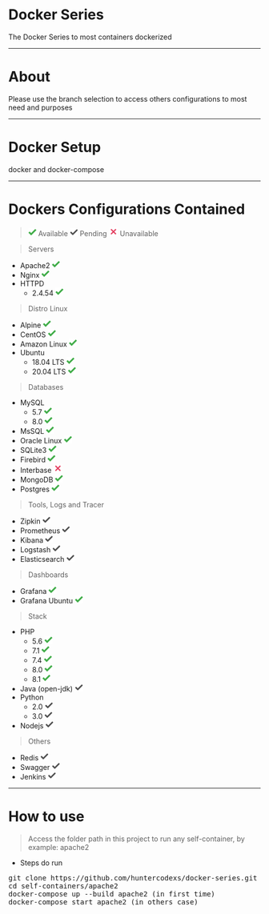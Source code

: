 # Docker Series

The Docker Series to most containers dockerized

-----------------

# About

Please use the branch selection to access others configurations to most need and purposes

-----------------

# Docker Setup

docker and docker-compose

-----------------

# Dockers Configurations Contained

> ![img.png](./self-containers/files/midias/check-green.png) Available
> ![img.png](./self-containers/files/midias/check-silver.png) Pending
> ![img.png](./self-containers/files/midias/unavailable.png) Unavailable

> Servers

- Apache2 ![img.png](./self-containers/files/midias/check-green.png)
- Nginx ![img.png](./self-containers/files/midias/check-green.png)
- HTTPD 
  - 2.4.54 ![img.png](./self-containers/files/midias/check-green.png)

> Distro Linux

- Alpine ![img.png](./self-containers/files/midias/check-green.png)
- CentOS ![img.png](./self-containers/files/midias/check-green.png)
- Amazon Linux ![img.png](./self-containers/files/midias/check-green.png)
- Ubuntu
  - 18.04 LTS ![img.png](./self-containers/files/midias/check-green.png)
  - 20.04 LTS ![img.png](./self-containers/files/midias/check-green.png)

> Databases

- MySQL
  - 5.7 ![img.png](./self-containers/files/midias/check-green.png)
  - 8.0 ![img.png](./self-containers/files/midias/check-green.png)
- MsSQL ![img.png](./self-containers/files/midias/check-green.png)
- Oracle Linux ![img.png](./self-containers/files/midias/check-green.png)
- SQLite3 ![img.png](./self-containers/files/midias/check-green.png)
- Firebird ![img.png](./self-containers/files/midias/check-green.png)
- Interbase ![img.png](./self-containers/files/midias/unavailable.png)
- MongoDB ![img.png](./self-containers/files/midias/check-green.png)
- Postgres ![img.png](./self-containers/files/midias/check-green.png)

> Tools, Logs and Tracer

- Zipkin ![img.png](./self-containers/files/midias/check-silver.png)
- Prometheus ![img.png](./self-containers/files/midias/check-silver.png)
- Kibana ![img.png](./self-containers/files/midias/check-silver.png)
- Logstash ![img.png](./self-containers/files/midias/check-silver.png)
- Elasticsearch ![img.png](./self-containers/files/midias/check-silver.png)

> Dashboards

- Grafana ![img.png](./self-containers/files/midias/check-green.png)
- Grafana Ubuntu ![img.png](./self-containers/files/midias/check-green.png)

> Stack

- PHP
  - 5.6 ![img.png](./self-containers/files/midias/check-green.png)
  - 7.1 ![img.png](./self-containers/files/midias/check-green.png)
  - 7.4 ![img.png](./self-containers/files/midias/check-green.png)
  - 8.0 ![img.png](./self-containers/files/midias/check-green.png)
  - 8.1 ![img.png](./self-containers/files/midias/check-green.png)
- Java (open-jdk) ![img.png](./self-containers/files/midias/check-silver.png)
- Python
  - 2.0 ![img.png](./self-containers/files/midias/check-silver.png)
  - 3.0 ![img.png](./self-containers/files/midias/check-silver.png)
- Nodejs ![img.png](./self-containers/files/midias/check-silver.png)

> Others

- Redis ![img.png](./self-containers/files/midias/check-silver.png)
- Swagger ![img.png](./self-containers/files/midias/check-silver.png)
- Jenkins ![img.png](./self-containers/files/midias/check-silver.png)

-----------------

# How to use

> Access the folder path in this project to run any self-container, by example: apache2 

- Steps do run

<pre>
git clone https://github.com/huntercodexs/docker-series.git .
cd self-containers/apache2
docker-compose up --build apache2 (in first time)
docker-compose start apache2 (in others case)
</pre>